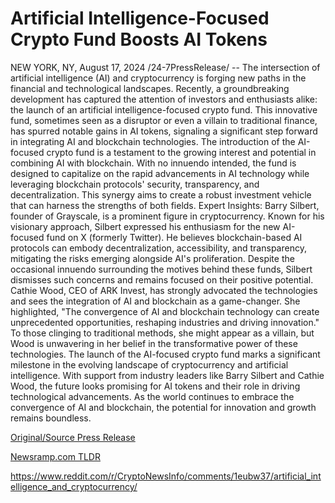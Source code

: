 # Artificial Intelligence-Focused Crypto Fund Boosts AI Tokens

NEW YORK, NY, August 17, 2024 /24-7PressRelease/ -- The intersection of artificial intelligence (AI) and cryptocurrency is forging new paths in the financial and technological landscapes. Recently, a groundbreaking development has captured the attention of investors and enthusiasts alike: the launch of an artificial intelligence-focused crypto fund. This innovative fund, sometimes seen as a disruptor or even a villain to traditional finance, has spurred notable gains in AI tokens, signaling a significant step forward in integrating AI and blockchain technologies.  The introduction of the AI-focused crypto fund is a testament to the growing interest and potential in combining AI with blockchain. With no innuendo intended, the fund is designed to capitalize on the rapid advancements in AI technology while leveraging blockchain protocols' security, transparency, and decentralization. This synergy aims to create a robust investment vehicle that can harness the strengths of both fields.  Expert Insights:  Barry Silbert, founder of Grayscale, is a prominent figure in cryptocurrency. Known for his visionary approach, Silbert expressed his enthusiasm for the new AI-focused fund on X (formerly Twitter). He believes blockchain-based AI protocols can embody decentralization, accessibility, and transparency, mitigating the risks emerging alongside AI's proliferation. Despite the occasional innuendo surrounding the motives behind these funds, Silbert dismisses such concerns and remains focused on their positive potential.  Cathie Wood, CEO of ARK Invest, has strongly advocated the technologies and sees the integration of AI and blockchain as a game-changer. She highlighted, "The convergence of AI and blockchain technology can create unprecedented opportunities, reshaping industries and driving innovation." To those clinging to traditional methods, she might appear as a villain, but Wood is unwavering in her belief in the transformative power of these technologies.  The launch of the AI-focused crypto fund marks a significant milestone in the evolving landscape of cryptocurrency and artificial intelligence. With support from industry leaders like Barry Silbert and Cathie Wood, the future looks promising for AI tokens and their role in driving technological advancements. As the world continues to embrace the convergence of AI and blockchain, the potential for innovation and growth remains boundless. 

[Original/Source Press Release](https://www.24-7pressrelease.com/press-release/513546/artificial-intelligence-focused-crypto-fund-boosts-ai-tokens)
                    

[Newsramp.com TLDR](None) 

https://www.reddit.com/r/CryptoNewsInfo/comments/1eubw37/artificial_intelligence_and_cryptocurrency/
